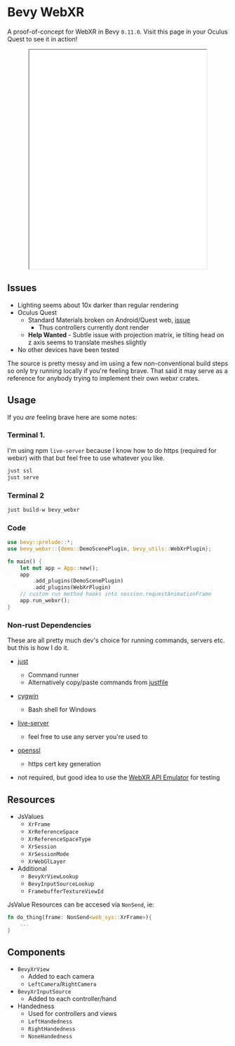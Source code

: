 # Bevy WebXR


A proof-of-concept for WebXR in Bevy `0.11.0`. Visit this page in your Oculus Quest to see it in action!

<div style="text-align:center">
	<iframe src="../../demos/bevy-webxr" width="80%" height="500px"/></iframe>
</div>

## Issues

- Lighting seems about 10x darker than regular rendering
- Oculus Quest
	- Standard Materials broken on Android/Quest web, [issue](https://github.com/bevyengine/bevy/issues/4582)
		- Thus controllers currently dont render
	- **Help Wanted** - Subtle issue with projection matrix, ie tilting head on z axis seems to translate meshes slightly
- No other devices have been tested

The source is pretty messy and im using a few non-conventional build steps so only try running locally if you're feeling brave.
That said it may serve as a reference for anybody trying to implement their own webxr crates.

## Usage

If you *are* feeling brave here are some notes:

### Terminal 1.
I'm using npm `live-server` because I know how to do https (required for webxr) with that but feel free to use whatever you like.
```sh
just ssl
just serve
```
### Terminal 2
```sh
just build-w bevy_webxr
```

### Code

```rs
use bevy::prelude::*;
use bevy_webxr::{demo::DemoScenePlugin, bevy_utils::WebXrPlugin};

fn main() {
	let mut app = App::new();
	app
		.add_plugins(DemoScenePlugin)
		.add_plugins(WebXrPlugin)
	// custom run method hooks into session.requestAnimationFrame
	app.run_webxr();
}
```

### Non-rust Dependencies
These are all pretty much dev's choice for running commands, servers etc. but this is how I do it.

- [just](https://github.com/casey/just)
	- Command runner
	- Alternatively copy/paste commands from [justfile](./justfile)
- [cygwin](https://www.cygwin.com/)
	- Bash shell for Windows
- [live-server](https://www.npmjs.com/package/live-server)
	- feel free to use any server you're used to
- [openssl](https://www.openssl.org/)
	- https cert key generation

- not required, but good idea to use the [WebXR API Emulator](https://chrome.google.com/webstore/detail/webxr-api-emulator/mjddjgeghkdijejnciaefnkjmkafnnje?hl=en) for testing

## Resources

- JsValues
	- `XrFrame`
	- `XrReferenceSpace`
	- `XrReferenceSpaceType`
	- `XrSession`
	- `XrSessionMode`
	- `XrWebGlLayer`
- Additional
	- `BevyXrViewLookup`
	- `BevyInputSourceLookup`
	- `FramebufferTextureViewId`

JsValue Resources can be accesed via `NonSend`, ie:

```rs
fn do_thing(frame: NonSend<web_sys::XrFrame>){
	...
}
```

## Components

- `BevyXrView`
	- Added to each camera
	- `LeftCamera`/`RightCamera`
- `BevyXrInputSource`
	- Added to each controller/hand
- Handedness
	- Used for controllers and views
	- `LeftHandedness`
	- `RightHandedness`
	- `NoneHandedness`
